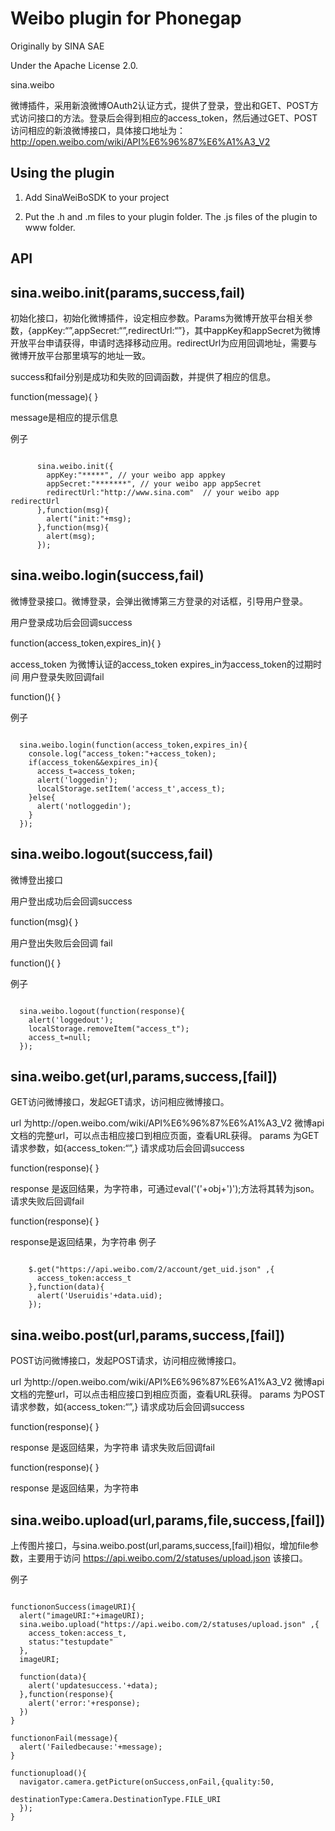 # Weibo plugin for Phonegap #

Originally by SINA SAE

Under the Apache License 2.0.

sina.weibo

微博插件，采用新浪微博OAuth2认证方式，提供了登录，登出和GET、POST方式访问接口的方法。登录后会得到相应的access_token，然后通过GET、POST访问相应的新浪微博接口，具体接口地址为：http://open.weibo.com/wiki/API%E6%96%87%E6%A1%A3_V2

## Using the plugin ##

1. Add SinaWeiBoSDK to your project

2. Put the .h and .m files to your plugin folder. The .js files of the plugin to www folder.

## API ##

## sina.weibo.init(params,success,fail) ##

初始化接口，初始化微博插件，设定相应参数。Params为微博开放平台相关参数，{appKey:“”,appSecret:“”,redirectUrl:“”}，其中appKey和appSecret为微博开放平台申请获得，申请时选择移动应用。redirectUrl为应用回调地址，需要与微博开放平台那里填写的地址一致。

success和fail分别是成功和失败的回调函数，并提供了相应的信息。

function(message){
}

message是相应的提示信息

例子

<pre><code>
      sina.weibo.init({
        appKey:"*****", // your weibo app appkey
        appSecret:"*******", // your weibo app appSecret
        redirectUrl:"http://www.sina.com"  // your weibo app redirectUrl
      },function(msg){
        alert("init:"+msg);
      },function(msg){
        alert(msg);
      });
</code></pre>

## sina.weibo.login(success,fail) ##

微博登录接口。微博登录，会弹出微博第三方登录的对话框，引导用户登录。

用户登录成功后会回调success

function(access_token,expires_in){
｝

access_token 为微博认证的access_token
expires_in为access_token的过期时间
用户登录失败回调fail

function(){
}

例子

<pre><code>
  sina.weibo.login(function(access_token,expires_in){
    console.log("access_token:"+access_token);
    if(access_token&&expires_in){
      access_t=access_token;
      alert('loggedin');
      localStorage.setItem('access_t',access_t);
    }else{
      alert('notloggedin');
    }
  });
</pre></code>

## sina.weibo.logout(success,fail) ##

微博登出接口

用户登出成功后会回调success

function(msg){
｝

用户登出失败后会回调 fail

function(){
}

例子

<pre><code>
  sina.weibo.logout(function(response){
    alert('loggedout');
    localStorage.removeItem("access_t");
    access_t=null;
  });
</pre></code>

## sina.weibo.get(url,params,success,[fail]) ##

GET访问微博接口，发起GET请求，访问相应微博接口。

url 为http://open.weibo.com/wiki/API%E6%96%87%E6%A1%A3_V2 微博api文档的完整url，可以点击相应接口到相应页面，查看URL获得。
params 为GET请求参数，如{access_token:“”,}
请求成功后会回调success

function(response){
}

response 是返回结果，为字符串，可通过eval('('+obj+')');方法将其转为json。
请求失败后回调fail

function(response){
}

response是返回结果，为字符串
例子

<pre><code>
    $.get("https://api.weibo.com/2/account/get_uid.json" ,{
      access_token:access_t
    },function(data){
      alert('Useruidis'+data.uid);
    });
</pre></code>

## sina.weibo.post(url,params,success,[fail]) ##

POST访问微博接口，发起POST请求，访问相应微博接口。

url 为http://open.weibo.com/wiki/API%E6%96%87%E6%A1%A3_V2 微博api文档的完整url，可以点击相应接口到相应页面，查看URL获得。
params 为POST请求参数，如{access_token:“”,}
请求成功后会回调success

function(response){
}

response 是返回结果，为字符串
请求失败后回调fail

function(response){
}

response 是返回结果，为字符串

## sina.weibo.upload(url,params,file,success,[fail]) ##

上传图片接口，与sina.weibo.post(url,params,success,[fail])相似，增加file参数，主要用于访问 https://api.weibo.com/2/statuses/upload.json 该接口。

例子

<pre><code>
functiononSuccess(imageURI){
  alert("imageURI:"+imageURI);
  sina.weibo.upload("https://api.weibo.com/2/statuses/upload.json" ,{
    access_token:access_t,
    status:"testupdate"
  },
  imageURI;
 
  function(data){
    alert('updatesuccess.'+data);
  },function(response){
    alert('error:'+response);
  })
}
 
functiononFail(message){
  alert('Failedbecause:'+message);
}
 
functionupload(){
  navigator.camera.getPicture(onSuccess,onFail,{quality:50,
                              destinationType:Camera.DestinationType.FILE_URI
  });
}
</pre></code>
